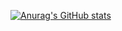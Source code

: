 [![Anurag's GitHub stats](https://github-readme-stats.vercel.app/api?username=pedrohcleal)](https://github.com/anuraghazra/github-readme-stats)
